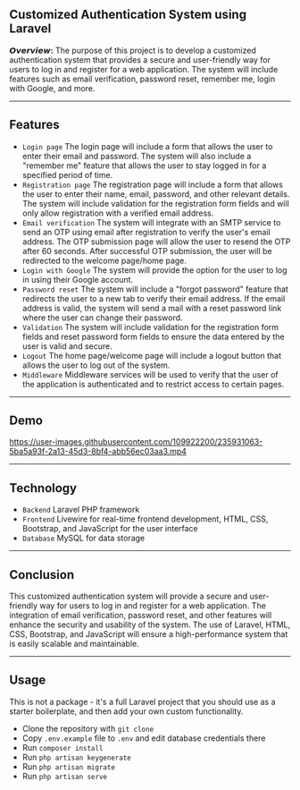 ## Customized Authentication System using Laravel

__𝙊𝙫𝙚𝙧𝙫𝙞𝙚𝙬:__ The purpose of this project is to develop a customized authentication system that provides a secure and user-friendly way for users to log in and register for a web application. The system will include features such as email verification, password reset, remember me, login with Google, and more.
- - - - -
## Features

- `Login page` The login page will include a form that allows the user to enter their email and password. The system will also include a "remember me" feature that allows the user to stay logged in for a specified period of time.
- `Registration page` The registration page will include a form that allows the user to enter their name, email, password, and other relevant details. The system will include validation for the registration form fields and will only allow registration with a verified email address.
- `Email verification` The system will integrate with an SMTP service to send an OTP using email after registration to verify the user's email address. The OTP submission page will allow the user to resend the OTP after 60 seconds. After successful OTP submission, the user will be redirected to the welcome page/home page.
- `Login with Google` The system will provide the option for the user to log in using their Google account.
- `Password reset` The system will include a "forgot password" feature that redirects the user to a new tab to verify their email address. If the email address is valid, the system will send a mail with a reset password link where the user can change their password.
- `Validation` The system will include validation for the registration form fields and reset password form fields to ensure the data entered by the user is valid and secure.
- `Logout` The home page/welcome page will include a logout button that allows the user to log out of the system.
- `Middleware` Middleware services will be used to verify that the user of the application is authenticated and to restrict access to certain pages.
- - - - -
## Demo




https://user-images.githubusercontent.com/109922200/235931063-5ba5a93f-2a13-45d3-8bf4-abb56ec03aa3.mp4




- - - - -
## Technology

- `Backend` Laravel PHP framework
- `Frontend` Livewire for real-time frontend development, HTML, CSS, Bootstrap, and JavaScript for the user interface
- `Database` MySQL for data storage

- - - - -
## Conclusion

This customized authentication system will provide a secure and user-friendly way for users to log in and register for a web application. The integration of email verification, password reset, and other features will enhance the security and usability of the system. The use of Laravel, HTML, CSS, Bootstrap, and JavaScript will ensure a high-performance system that is easily scalable and maintainable.

---
## Usage

This is not a package - it's a full Laravel project that you should use as a starter boilerplate, and then add your own custom functionality.

- Clone the repository with `git clone`
- Copy `.env.example` file to `.env` and edit database credentials there
- Run `composer install`
- Run `php artisan keygenerate`
- Run `php artisan migrate`
- Run `php artisan serve`
